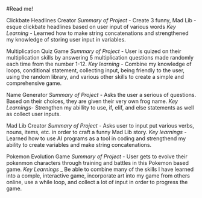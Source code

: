 #Read me!

Clickbate Headlines Creator
*Summary of Project* - Create 3 funny, Mad Lib -esque clickbate headlines based on user input of various words
*Key Learning* - Learned how to make string concatenations and strengthened my knowledge of storing user input in variables. 

Multiplication Quiz Game
*Summary of Project* - User is quized on their multiplication skills by answering 5 multiplication questions made randomly each time from the number 1-12.
*Key learning* - Combine my knowledge of loops, conditional statement, collecting input, being friendly to the user, using the random library, and various other skills to create a simple and comprehensive game.

Name Generator
*Summary of Project* - Asks the user a serious of questions. Based on their choices, they are given their very own frog name.
*Key Learnings*- Strengthen my abillity to use, if, elif, and else statements as well as collect user inputs. 

Mad Lib Creator 
*Summary of Project* - Asks user to input put various verbs, nouns, items, etc. in order to craft a funny Mad Lib story.
*Key learnings* - Learned how to use AI programs as a tool in coding and strengthend my ability to create variables and make string concatenations. 

Pokemon Evolution Game
*Summary of Project* - User gets to evolve their pokenmon characters through training and battles in this Pokemon based game. 
*Key Learnings* _ Be able to combine many of the skills I have learned into a comple, interactive game, incorporate art into my game from others online, use a while loop, and collect a lot of input in order to progress the game. 
